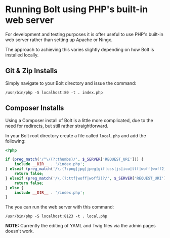 Running Bolt using PHP's built-in web server
============================================

For development and testing purposes it is ofter useful to use PHP's built-in
web server rather than setting up Apache or Ningx.

The approach to achieving this varies slightly depending on how Bolt is installed
locally.

Git & Zip Installs 
------------------

Simply navigate to your Bolt directory and issue the command:

```
/usr/bin/php -S localhost:80 -t . index.php
```


Composer Installs
-----------------

Using a Composer install of Bolt is a little more complicated, due to the need 
for redirects, but still rather straightforward.

In your Bolt root directory create a file called `local.php` and add the following: 

```php
<?php

if (preg_match('/^\/(?:thumbs)/', $_SERVER['REQUEST_URI'])) {
    include __DIR__ . '/index.php';
} elseif (preg_match('/\.(?:png|jpg|jpeg|gif|css|js|ico|ttf|woff|woff2)$/', $_SERVER['REQUEST_URI'])) {
    return false;
} elseif (preg_match('/\.(?:ttf|woff|woff2)?/', $_SERVER['REQUEST_URI'])) {
    return false;
} else {
    include __DIR__ . '/index.php';
}
```
The you can run the web server with this command:

```
/usr/bin/php -S localhost:8123 -t . local.php
```

**NOTE:** Currently the editing of YAML and Twig files via the admin pages doesn't work.
